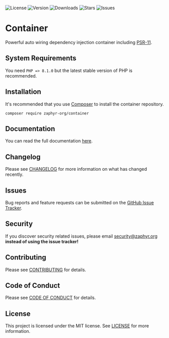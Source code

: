 ![License](https://img.shields.io/github/license/zaphyr-org/container?style=for-the-badge)
![Version](https://img.shields.io/packagist/v/zaphyr-org/container?style=for-the-badge)
![Downloads](https://img.shields.io/packagist/dt/zaphyr-org/container?style=for-the-badge)
![Stars](https://img.shields.io/github/stars/zaphyr-org/container?style=for-the-badge)
![Issues](https://img.shields.io/github/issues/zaphyr-org/container?style=for-the-badge)

# Container

Powerful auto wiring dependency injection container including [PSR-11](https://www.php-fig.org/psr/psr-11/).

## System Requirements

You need `PHP => 8.1.0` but the latest stable version of PHP is recommended.

## Installation

It's recommended that you use [Composer](https://getcomposer.org/) to install the container repository.

```console
composer require zaphyr-org/container
```

## Documentation

You can read the full documentation [here](https://zaphyr.org/docs/1.x/repositories/container).

## Changelog

Please see [CHANGELOG](CHANGELOG.md) for more information on what has changed recently.

## Issues

Bug reports and feature requests can be submitted on the [GitHub Issue Tracker](https://github.com/zaphyr-org/container/issues).

## Security

If you discover security related issues, please email security@zaphyr.org **instead of using the issue tracker!**

## Contributing

Please see [CONTRIBUTING](https://zaphyr.org/contributions) for details.

## Code of Conduct

Please see [CODE OF CONDUCT](https://zaphyr.org/contributions#content-code-of-conduct) for details.

## License

This project is licensed under the MIT license. See [LICENSE](LICENSE.md) for more information.
